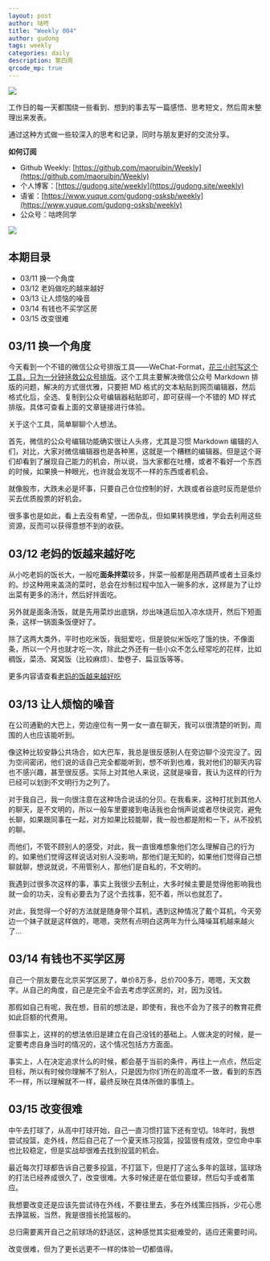 ```yaml
---
layout: post
author: 咕咚
title: "Weekly 004"
author: gudong
tags: weekly
categories: daily 
description: 第四周
qrcode_mp: true
---
```


![](https://i.loli.net/2019/03/11/5c86813365259.jpg)


工作日的每一天都围绕一些看到、想到的事去写一篇感悟、思考短文，然后周末整理出来发表。

通过这种方式做一些较深入的思考和记录，同时与朋友更好的交流分享。

**如何订阅**

- Github Weekly: [https://github.com/maoruibin/Weekly](https://github.com/maoruibin/Weekly)
- 个人博客：[https://gudong.site/weekly](https://gudong.site/weekly)
- 语雀：[https://www.yuque.com/gudong-osksb/weekly](https://www.yuque.com/gudong-osksb/weekly)
- 公众号：咕咚同学

![](https://cdn.jsdelivr.net/gh/maoruibin/assets/pic/2019/mmexport1578533815371.jpg)


## 本期目录

* 03/11 换一个角度
* 03/12 老妈做吃的越来越好
* 03/13 让人烦恼的噪音
* 03/14 有钱也不买学区房
* 03/15 改变很难

## 03/11 换一个角度

今天看到一个不错的微信公众号排版工具——WeChat-Format，[花三小时写这个工具，只为一分钟拯救公众号排版](https://mp.weixin.qq.com/s/pn0LzyfgUj6rGUfVHUksjg)。这个工具主要解决微信公众号 Markdown 排版的问题，解决的方式很优雅，只要把 MD 格式的文本粘贴到网页编辑器，然后格式化后，全选、复制到公众号编辑器粘贴即可，即可获得一个不错的 MD 样式排版。具体可查看上面的文章链接进行体验。

关于这个工具，简单聊聊个人想法。

首先，微信的公众号编辑功能确实很让人头疼，尤其是习惯 Markdown 编辑的人们，对比，大家对微信编辑器也是各种黑，这就是一个糟糕的编辑器。但是这个哥们却看到了展现自己能力的机会，所以说，当大家都在吐槽，或者不看好一个东西的时候，如果换一种眼光，也许就会发现不一样的东西或者机会。

就像股市，大跌未必是坏事，只要自己仓位控制的好，大跌或者谷底时反而是低价买去优质股票的好机会。

很多事也是如此，看上去没有希望，一团杂乱，但如果转换思维，学会去利用这些资源，反而可以获得意想不到的收获。

## 03/12 老妈的饭越来越好吃
从小吃老妈的饭长大，一般吃**面条拌菜**较多，拌菜一般都是用西葫芦或者土豆条炒的。炒这种用来盖浇的菜时，总会在炒制过程中加入一碗多的水，这样是为了让炒出菜有更多的汤汁，然后好拌面吃。

另外就是面条汤饭，就是先用菜炒出底锅，炒出味道后加入凉水烧开，然后下短面条，这样一锅面条饭便好了。

除了这两大类外，平时也吃米饭，我挺爱吃，但是貌似米饭吃了饿的快，不像面条，所以一个月也就才吃一次，除此之外还有一些小众不怎么经常吃的花样，比如稠饭，菜汤、窝窝饭（比较麻烦）、垫卷子、扁豆饭等等。

更多内容请查看[老妈的饭越来越好吃](https://gudong.site/2019/03/12/mother-food.html)

## 03/13 让人烦恼的噪音
在公司通勤的大巴上，旁边座位有一男一女一直在聊天，我可以很清楚的听到，周围的人也应该能听到。

像这种比较安静公共场合，如大巴车，我总是很反感别人在旁边聊个没完没了。因为空间密闭，他们说的话自己完全都能听到，想不听到也难，我对他们的聊天内容也不感兴趣，甚至很反感。实际上对其他人来说，这就是噪音，我认为这样的行为已经可以划到不文明行为之列了。

对于我自己，我一向很注意在这种场合说话的分贝。在我看来，这种打扰到其他人的聊天，是不文明的，所以一般车里要接到电话我也会悄声说或者尽快说完，避免长聊，如果跟同事在一起，对方如果比较能聊，我一般也都是附和一下，从不投机的聊。

而他们，不管不顾别人的感受，对此，我一直很难想象他们怎么理解自己的行为的。如果他们觉得这样说话对别人没影响，那他们是无知的，如果他们觉得自己想聊就聊，想说就说，不用管别人，那他们是自私的，不文明的。

我遇到过很多次这样的事，事实上我很少去制止，大多时候主要是觉得他影响我也就一会的功夫，没有必要去为了这个去找事，犯不着，所以也就忍了。

对此，我觉得一个好的方法就是随身带个耳机，遇到这种情况了戴个耳机，今天旁边一个妹子就是这样做的，嗯嗯，突然有点明白这两年为什么降噪耳机越来越火了…

## 03/14 有钱也不买学区房
自己一个朋友要在北京买学区房了，单价8万多，总价700多万，嗯嗯，天文数字。从自己的角度，自己是完全不会去考虑学区房的，对，因为没钱。

那假如自己有呢，我在想，目前的想法是，即使有，我也不会为了孩子的教育花费如此巨额的代费用。

但事实上，这样的的想法依旧是建立在自己没钱的基础上。人做决定的时候，是一定要考虑自身当时的情况的，这个情况包括方方面面。

事实上，人在决定追求什么的时候，都会基于当前的条件，再往上一点点，然后定目标，所以有时候你理解不了别人，只是因为你们所在的高度不一致，看到的东西不一样，所以理解就不一样，最终反映在具体所做的事情上。


## 03/15 改变很难
中午去打球了，从高中打球开始，自己一直习惯打篮下还有空切。18年时，我想尝试投篮，走外线，然后自己花了一个夏天练习投篮，投篮很有成效，空位命中率也比较稳定，但是实战却很难去找到投篮的机会。

最近每次打球都告诉自己要多投篮，不打篮下，但是打了这么多年的篮球，篮球场的打法已经养成很久了，改变很难。大多时候还是在低位要球，然后勾手或者策应。

我想要改变还是应该先尝试待在外线，不要往里去，多在外线策应挡拆，少花心思去挣篮板，当然，我是很擅长抢篮板的。

总归需要离开自己之前球场的舒适区，这种感觉其实挺难受的，适应还需要时间。

改变很难，但为了更长远更不一样的体验一切都值得。

